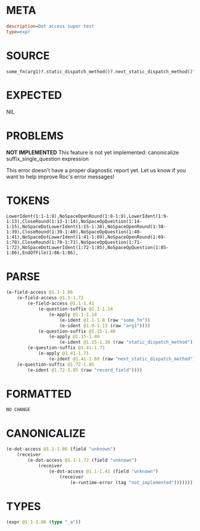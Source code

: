 # META
~~~ini
description=Dot access super test
type=expr
~~~
# SOURCE
~~~roc
some_fn(arg1)?.static_dispatch_method()?.next_static_dispatch_method()?.record_field?
~~~
# EXPECTED
NIL
# PROBLEMS
**NOT IMPLEMENTED**
This feature is not yet implemented: canonicalize suffix_single_question expression

This error doesn't have a proper diagnostic report yet. Let us know if you want to help improve Roc's error messages!

# TOKENS
~~~zig
LowerIdent(1:1-1:8),NoSpaceOpenRound(1:8-1:9),LowerIdent(1:9-1:13),CloseRound(1:13-1:14),NoSpaceOpQuestion(1:14-1:15),NoSpaceDotLowerIdent(1:15-1:38),NoSpaceOpenRound(1:38-1:39),CloseRound(1:39-1:40),NoSpaceOpQuestion(1:40-1:41),NoSpaceDotLowerIdent(1:41-1:69),NoSpaceOpenRound(1:69-1:70),CloseRound(1:70-1:71),NoSpaceOpQuestion(1:71-1:72),NoSpaceDotLowerIdent(1:72-1:85),NoSpaceOpQuestion(1:85-1:86),EndOfFile(1:86-1:86),
~~~
# PARSE
~~~clojure
(e-field-access @1.1-1.86
	(e-field-access @1.1-1.72
		(e-field-access @1.1-1.41
			(e-question-suffix @1.1-1.14
				(e-apply @1.1-1.14
					(e-ident @1.1-1.8 (raw "some_fn"))
					(e-ident @1.9-1.13 (raw "arg1"))))
			(e-question-suffix @1.15-1.40
				(e-apply @1.15-1.40
					(e-ident @1.15-1.38 (raw "static_dispatch_method")))))
		(e-question-suffix @1.41-1.71
			(e-apply @1.41-1.71
				(e-ident @1.41-1.69 (raw "next_static_dispatch_method")))))
	(e-question-suffix @1.72-1.85
		(e-ident @1.72-1.85 (raw "record_field"))))
~~~
# FORMATTED
~~~roc
NO CHANGE
~~~
# CANONICALIZE
~~~clojure
(e-dot-access @1.1-1.86 (field "unknown")
	(receiver
		(e-dot-access @1.1-1.72 (field "unknown")
			(receiver
				(e-dot-access @1.1-1.41 (field "unknown")
					(receiver
						(e-runtime-error (tag "not_implemented"))))))))
~~~
# TYPES
~~~clojure
(expr @1.1-1.86 (type "_a"))
~~~
